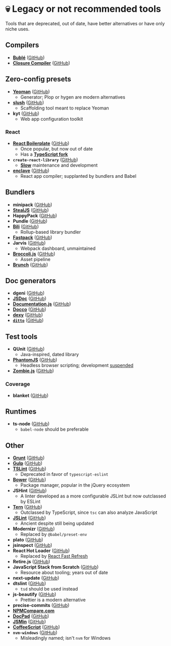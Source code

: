 # 💀 Legacy or not recommended tools

Tools that are deprecated, out of date, have better alternatives or have only niche uses.

## Compilers

- [**Bublé**](https://buble.surge.sh/) ([GitHub](https://github.com/bublejs/buble))
- [**Closure Compiler**](https://developers.google.com/closure/compiler) ([GitHub](https://github.com/google/closure-compiler))

## Zero-config presets

- [**Yeoman**](https://yeoman.io/) ([GitHub](https://github.com/yeoman/yeoman))
  - Generator; Plop or hygen are modern alternatives
- [**slush**](https://slushjs.github.io/) ([GitHub](https://github.com/slushjs/slush))
  - Scaffolding tool meant to replace Yeoman
- **kyt** ([GitHub](https://github.com/NYTimes/kyt))
  - Web app configuration toolkit

### React

- [**React Boilerplate**](https://www.reactboilerplate.com/) ([GitHub](https://github.com/react-boilerplate/react-boilerplate))
  - Once popular, but now out of date
  - Has a [**TypeScript fork**](https://github.com/react-boilerplate/react-boilerplate-typescript/)
- **`create-react-library`** ([GitHub](https://github.com/transitive-bullshit/create-react-library))
  - [**Slow**](https://github.com/transitive-bullshit/create-react-library/issues/171) maintenance and development
- [**enclave**](http://enclave.js.org/) ([GitHub](https://github.com/eanplatter/enclave))
  - React app compiler; supplanted by bundlers and Babel

## Bundlers

- **minipack** ([GitHub](https://github.com/ronami/minipack))
- [**StealJS**](https://stealjs.com/) ([GitHub](https://github.com/stealjs/steal))
- **HappyPack** ([GitHub](https://github.com/amireh/happypack))
- **Pundle** ([GitHub](https://github.com/steelbrain/pundle))
- [**Bili**](https://bili.egoist.sh/) ([GitHub](https://github.com/egoist/bili))
  - Rollup-based library bundler
- [**Fastpack**](https://fastpack.sh/) ([GitHub](https://github.com/fastpack/fastpack))
- **Jarvis** ([GitHub](https://github.com/zouhir/jarvis))
  - Webpack dashboard, unmaintained
- [**Broccoli.js**](https://broccoli.build/) ([GitHub](https://github.com/broccolijs/broccoli))
  - Asset pipeline
- [**Brunch**](https://brunch.io/) ([GitHub](https://github.com/brunch/brunch))

## Doc generators

- **dgeni** ([GitHub](https://github.com/angular/dgeni))
- [**JSDoc**](https://jsdoc.app/) ([GitHub](https://github.com/jsdoc/jsdoc))
- [**Documentation.js**](http://documentation.js.org/) ([GitHub](https://github.com/documentationjs/documentation))
- [**Docco**](http://ashkenas.com/docco/) ([GitHub](https://github.com/jashkenas/docco))
- [**dexy**](http://www.dexy.it/) ([GitHub](https://github.com/dexy/dexy))
- [**`ditto`**](http://chutsu.github.io/ditto) ([GitHub](https://github.com/chutsu/ditto))

## Test tools

- **QUnit** ([GitHub](https://github.com/qunitjs/qunit))
  - Java-inspired, dated library
- [**PhantomJS**](http://phantomjs.org) ([GitHub](https://github.com/ariya/phantomjs))
  - Headless browser scripting; development [suspended](https://github.com/ariya/phantomjs/issues/15344)
- [**Zombie.js**](http://zombie.js.org/) ([GitHub](https://github.com/assaf/zombie/))

### Coverage

- **blanket** ([GitHub](https://github.com/alex-seville/blanket))

## Runtimes

- **ts-node** ([GitHub](https://github.com/TypeStrong/ts-node))
  - `babel-node` should be preferable

## Other

- [**Grunt**](https://gruntjs.com/) ([GitHub](https://github.com/gruntjs/grunt))
- [**Gulp**](https://gulpjs.com/) ([GitHub](https://github.com/gulpjs/gulp))
- [**TSLint**](https://palantir.github.io/tslint/) ([GitHub](https://github.com/palantir/tslint))
  - Deprecated in favor of `typescript-eslint`
- [**Bower**](http://bower.io/) ([GitHub](https://github.com/bower/bower))
  - Package manager, popular in the jQuery ecosystem
- **JSHint** ([GitHub](https://github.com/jshint/jshint))
  - A linter developed as a more configurable JSLint but now outclassed by ESLint
- [**Tern**](https://ternjs.net/) ([GitHub](https://github.com/ternjs/tern))
  - Outclassed by TypeScript, since `tsc` can also analyze JavaScript
- [**JSLint**](https://jslint.com/) ([GitHub](https://github.com/douglascrockford/JSLint))
  - Ancient despite still being updated
- **Modernizr** ([GitHub](https://github.com/Modernizr/Modernizr))
  - Replaced by `@babel/preset-env`
- **plato** ([GitHub](https://github.com/es-analysis/plato))
- **jsinspect** ([GitHub](https://github.com/danielstjules/jsinspect))
- **React Hot Loader** ([GitHub](https://github.com/gaearon/react-hot-loader))
  - Replaced by [React Fast Refresh](https://github.com/facebook/react/issues/16604)
- **Retire.js** ([GitHub](https://github.com/RetireJS/retire.js))
- **JavaScript Stack from Scratch** ([GitHub](https://github.com/verekia/js-stack-from-scratch))
  - Resource about tooling; years out of date
- **next-update** ([GitHub](https://github.com/bahmutov/next-update))
- **dtslint** ([GitHub](https://github.com/microsoft/dtslint))
  - `tsd` should be used instead
- **js-beautify** ([GitHub](https://github.com/beautify-web/js-beautify))
  - Prettier is a modern alternative
- **precise-commits** ([GitHub](https://github.com/nrwl/precise-commits))
- [**NPMCompare.com**](https://npmcompare.com/)
- [**DocPad**](https://docpad.bevry.me/) ([GitHub](https://github.com/docpad/docpad))
- [**JSMin**](http://javascript.crockford.com/jsmin.html) ([GitHub](https://github.com/douglascrockford/JSMin))
- [**CoffeeScript**](https://coffeescript.org/) ([GitHub](https://github.com/jashkenas/coffeescript))
- **`nvm-windows`** ([GitHub](https://github.com/coreybutler/nvm-windows))
  - Misleadingly named; isn't `nvm` for Windows
